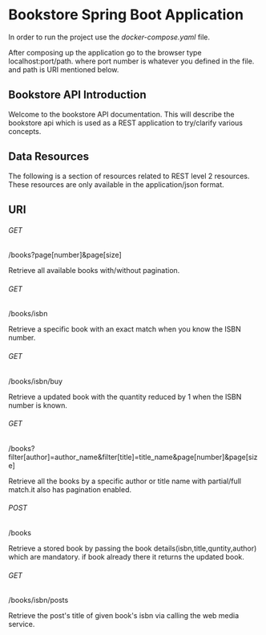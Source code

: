 # Bookstore Spring Boot Application

In order to run the project use the *docker-compose.yaml* file.

After composing up the application go to the browser type localhost:port/path.
where port number is whatever you defined in the file.
and path is URI mentioned below.


## Bookstore API Introduction

Welcome to the bookstore API documentation. This will describe the bookstore api which is used as a REST application to try/clarify various concepts.

## Data Resources

The following is a section of resources related to REST level 2 resources. These resources are only available in the application/json format.

## URI

###### GET
/books?page[number]&page[size] 

Retrieve all available books with/without pagination.

###### GET
/books/isbn

Retrieve a specific book with an exact match when you know the ISBN number.

###### GET
/books/isbn/buy

Retrieve a updated book with the quantity reduced by 1 when the ISBN number is known.

###### GET
/books?filter[author]=author_name&filter[title]=title_name&page[number]&page[size]

Retrieve all the books by a specific author or title name with partial/full match.it also has pagination enabled.

###### POST
/books

Retrieve a stored book by passing the book details(isbn,title,quntity,author) which are mandatory. if book already there it returns the updated book.

###### GET
/books/isbn/posts

Retrieve the post's title of given book's isbn via calling the web media service.
